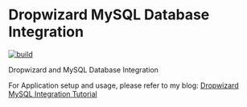 # Dropwizard MySQL Database Integration

[![build](https://github.com/ajtechdeveloper/DropwizardMySQL/actions/workflows/build.yml/badge.svg)](https://github.com/ajtechdeveloper/DropwizardMySQL/actions/workflows/build.yml)

Dropwizard and MySQL Database Integration

For Application setup and usage, please refer to my blog: [Dropwizard MySQL Integration Tutorial](http://softwaredevelopercentral.blogspot.com/2017/08/dropwizard-mysql-integration-tutorial.html)
